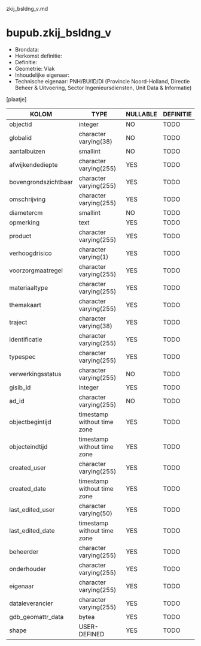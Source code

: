 zkij_bsldng_v.md

# bupub.zkij_bsldng_v


* Brondata: 
* Herkomst definitie: 
* Definitie: 
* Geometrie: Vlak
* Inhoudelijke eigenaar: 
* Technische eigenaar: PNH/BU/ID/DI (Provincie Noord-Holland, Directie Beheer & Uitvoering, Sector Ingenieursdiensten, Unit Data & Informatie)

[plaatje]


|KOLOM                            |TYPE                       |NULLABLE|DEFINITIE|
|------                           |----                       |-----   |-----    |
|objectid                         |integer                    |NO      |TODO|
|globalid                         |character varying(38)      |NO      |TODO|
|aantalbuizen                     |smallint                   |NO      |TODO|
|afwijkendediepte                 |character varying(255)     |YES     |TODO|
|bovengrondszichtbaar             |character varying(255)     |YES     |TODO|
|omschrijving                     |character varying(255)     |YES     |TODO|
|diametercm                       |smallint                   |NO      |TODO|
|opmerking                        |text                       |YES     |TODO|
|product                          |character varying(255)     |YES     |TODO|
|verhoogdrisico                   |character varying(1)       |YES     |TODO|
|voorzorgmaatregel                |character varying(255)     |YES     |TODO|
|materiaaltype                    |character varying(255)     |YES     |TODO|
|themakaart                       |character varying(255)     |YES     |TODO|
|traject                          |character varying(38)      |YES     |TODO|
|identificatie                    |character varying(255)     |YES     |TODO|
|typespec                         |character varying(255)     |YES     |TODO|
|verwerkingsstatus                |character varying(255)     |NO      |TODO|
|gisib_id                         |integer                    |YES     |TODO|
|ad_id                            |character varying(255)     |NO      |TODO|
|objectbegintijd                  |timestamp without time zone|YES     |TODO|
|objecteindtijd                   |timestamp without time zone|YES     |TODO|
|created_user                     |character varying(255)     |YES     |TODO|
|created_date                     |timestamp without time zone|YES     |TODO|
|last_edited_user                 |character varying(50)      |YES     |TODO|
|last_edited_date                 |timestamp without time zone|YES     |TODO|
|beheerder                        |character varying(255)     |YES     |TODO|
|onderhouder                      |character varying(255)     |YES     |TODO|
|eigenaar                         |character varying(255)     |YES     |TODO|
|dataleverancier                  |character varying(255)     |YES     |TODO|
|gdb_geomattr_data                |bytea                      |YES     |TODO|
|shape                            |USER-DEFINED               |YES     |TODO|
